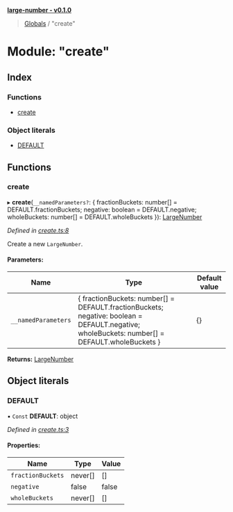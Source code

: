 **[large-number - v0.1.0](../README.md)**

> [Globals](../globals.md) / "create"

# Module: "create"

## Index

### Functions

* [create](_create_.md#create)

### Object literals

* [DEFAULT](_create_.md#default)

## Functions

### create

▸ **create**(`__namedParameters?`: { fractionBuckets: number[] = DEFAULT.fractionBuckets; negative: boolean = DEFAULT.negative; wholeBuckets: number[] = DEFAULT.wholeBuckets }): [LargeNumber](../interfaces/_types_.largenumber.md)

*Defined in [create.ts:8](https://github.com/zimmed/large-number/blob/0e73db7/src/create.ts#L8)*

Create a new `LargeNumber`.

#### Parameters:

Name | Type | Default value |
------ | ------ | ------ |
`__namedParameters` | { fractionBuckets: number[] = DEFAULT.fractionBuckets; negative: boolean = DEFAULT.negative; wholeBuckets: number[] = DEFAULT.wholeBuckets } | {} |

**Returns:** [LargeNumber](../interfaces/_types_.largenumber.md)

## Object literals

### DEFAULT

▪ `Const` **DEFAULT**: object

*Defined in [create.ts:3](https://github.com/zimmed/large-number/blob/0e73db7/src/create.ts#L3)*

#### Properties:

Name | Type | Value |
------ | ------ | ------ |
`fractionBuckets` | never[] | [] |
`negative` | false | false |
`wholeBuckets` | never[] | [] |
